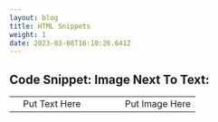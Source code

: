 ```yaml
---
layout: blog
title: HTML Snippets
weight: 1
date: 2023-03-08T16:10:26.641Z
---
```


## Code Snippet: Image Next To Text:

<table width="100%">
  <td>
  <td width="50%">Put Text Here</td>
  </td><td>
  <td width="(50%">Put Image Here</td>
  </td>
</table>

